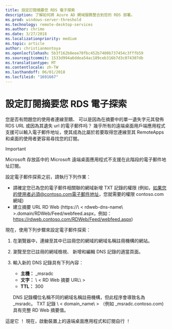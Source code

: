 ```yaml
---
title: 設定訂閱摘要您 RDS 電子探索
description: 了解如何將 Azure AD 網域服務整合到您的 RDS 部署。
ms.prod: windows-server-threshold
ms.technology: remote-desktop-services
ms.author: chrimo
ms.date: 3/27/2018
ms.localizationpriority: medium
ms.topic: article
author: christianmontoya
ms.openlocfilehash: 5b3f162b8eee70fbc452b7400b737454c3fffb59
ms.sourcegitcommit: 1533d994a6ddea54ac189ceb316b7d3c074307db
ms.translationtype: MT
ms.contentlocale: zh-TW
ms.lasthandoff: 06/01/2018
ms.locfileid: "1691667"
---
```

# <a name="set-up-email-discovery-to-subscribe-to-your-rds-feed"></a>設定訂閱摘要您 RDS 電子探索

您是否有問題您的使用者連線至饋、 可以是因為在摘要中的單一遺失字元其發佈 RDS URL 或因為其遺失 url 的電子郵件吗？ 幾乎所有的遠端桌面用戶端應用程式支援可以輸入電子郵件地址，使其成為比屬於若要取得您連線至其 RemoteApps 和桌面的使用者更容易尋找您的訂閱。

>[!IMPORTANT]
>Microsoft 存放區中的 Microsoft 遠端桌面應用程式不支援在此階段的電子郵件地址訂閱。

設定電子郵件探索之前，請執行下列作業：

- 請確定您已為您的電子郵件相關聯的網域新增 TXT 記錄的權限 (例如，如果您的使用者必須@contoso.com電子郵件地址，您就需要的權限 contoso.com 網域)
- 建立摘要 URL RD Web (https://\ < rdweb-dns-name\ >.domain/RDWeb/Feed/webfeed.aspx，例如：https://rdweb.contoso.com/RDWeb/Feed/webfeed.aspx)

現在，使用下列步驟來設定電子郵件探索：

1. 在瀏覽器中，連線至其中已註冊您的網域的網域名稱註冊機構的網站。
2. 瀏覽至您已註冊的網域檢視、 新增和編輯 DNS 記錄的適當頁面。
3. 輸入新的 DNS 記錄具有下列內容：
   - **主機：** _msradc
   - **文字：** \ < RD Web 摘要 URL\ >
   - **TTL：** 300

   DNS 記錄欄位名稱不同的網域名稱註冊機構，但此程序會導致名為 _msradc。 TXT 記錄 \ < domain_name\ > （例如 _msradc.contoso.com) 具有完整 RD Web 摘要值。

這是它 ！ 現在，啟動裝置上的遠端桌面應用程式和訂閱自行 ！
